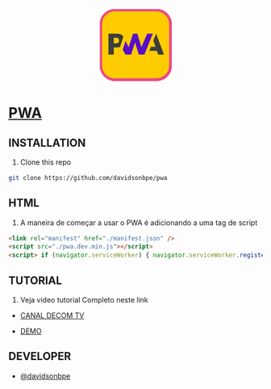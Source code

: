 ### <p align="center"><img width="150px" height="150px" src="icon.png"></p>

# [PWA](#)

## INSTALLATION

1. Clone this repo

  ```bash
  git clone https://github.com/davidsonbpe/pwa
  ```


## HTML

1. A maneira de começar a usar o PWA é adicionando a uma tag de script

  ```html
  <link rel="manifest" href="./manifest.json" />
  <script src="./pwa.dev.min.js"></script>
  <script> if (navigator.serviceWorker) { navigator.serviceWorker.register ('./sw.js') } </script>
  ```

## TUTORIAL

1. Veja video tutorial Completo neste link

* [CANAL DECOM TV](https://www.youtube.com/channel/UCHqvw9v2Fp6o006lUskoigg/)

* [DEMO](https://davidsonbpe.github.io/)

## DEVELOPER

* [@davidsonbpe](https://github.com/davidsonbpe)

